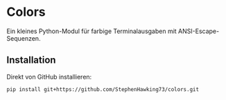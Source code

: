 # Colors

Ein kleines Python-Modul für farbige Terminalausgaben mit ANSI-Escape-Sequenzen.

## Installation

Direkt von GitHub installieren:

```bash
pip install git+https://github.com/StephenHawking73/colors.git
